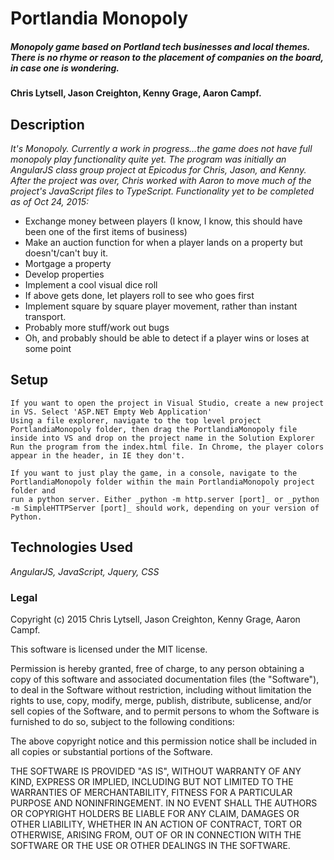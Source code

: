 # Portlandia Monopoly

##### _Monopoly game based on Portland tech businesses and local themes. There is no rhyme or reason to the placement of companies on the board, in case one is wondering._

#### Chris Lytsell, Jason Creighton, Kenny Grage, Aaron Campf.

## Description

_It's Monopoly. Currently a work in progress...the game does not have full monopoly play functionality quite yet. The program was initially an AngularJS class group project at Epicodus for Chris, Jason, and Kenny.
After the project was over, Chris worked with Aaron to move much of the project's JavaScript files to TypeScript. Functionality yet to be completed as of Oct 24, 2015:_
* Exchange money between players (I know, I know, this should have been one of the first items of business)
* Make an auction function for when a player lands on a property but doesn't/can't buy it.
* Mortgage a property
* Develop properties
* Implement a cool visual dice roll
* If above gets done, let players roll to see who goes first
* Implement square by square player movement, rather than instant transport.
* Probably more stuff/work out bugs
* Oh, and probably should be able to detect if a player wins or loses at some point

## Setup
```
If you want to open the project in Visual Studio, create a new project in VS. Select 'ASP.NET Empty Web Application'
Using a file explorer, navigate to the top level project PortlandiaMonopoly folder, then drag the PortlandiaMonopoly file inside into VS and drop on the project name in the Solution Explorer
Run the program from the index.html file. In Chrome, the player colors appear in the header, in IE they don't.
```

```
If you want to just play the game, in a console, navigate to the PortlandiaMonopoly folder within the main PortlandiaMonopoly project folder and 
run a python server. Either _python -m http.server [port]_ or _python -m SimpleHTTPServer [port]_ should work, depending on your version of Python.

```

## Technologies Used

_AngularJS, JavaScript, Jquery, CSS_

### Legal



Copyright (c) 2015 Chris Lytsell, Jason Creighton, Kenny Grage, Aaron Campf.  

This software is licensed under the MIT license.

Permission is hereby granted, free of charge, to any person obtaining a copy
of this software and associated documentation files (the "Software"), to deal
in the Software without restriction, including without limitation the rights
to use, copy, modify, merge, publish, distribute, sublicense, and/or sell
copies of the Software, and to permit persons to whom the Software is
furnished to do so, subject to the following conditions:

The above copyright notice and this permission notice shall be included in
all copies or substantial portions of the Software.

THE SOFTWARE IS PROVIDED "AS IS", WITHOUT WARRANTY OF ANY KIND, EXPRESS OR
IMPLIED, INCLUDING BUT NOT LIMITED TO THE WARRANTIES OF MERCHANTABILITY,
FITNESS FOR A PARTICULAR PURPOSE AND NONINFRINGEMENT. IN NO EVENT SHALL THE
AUTHORS OR COPYRIGHT HOLDERS BE LIABLE FOR ANY CLAIM, DAMAGES OR OTHER
LIABILITY, WHETHER IN AN ACTION OF CONTRACT, TORT OR OTHERWISE, ARISING FROM,
OUT OF OR IN CONNECTION WITH THE SOFTWARE OR THE USE OR OTHER DEALINGS IN
THE SOFTWARE.
